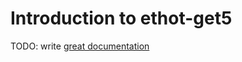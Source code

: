 # Introduction to ethot-get5

TODO: write [great documentation](http://jacobian.org/writing/what-to-write/)
